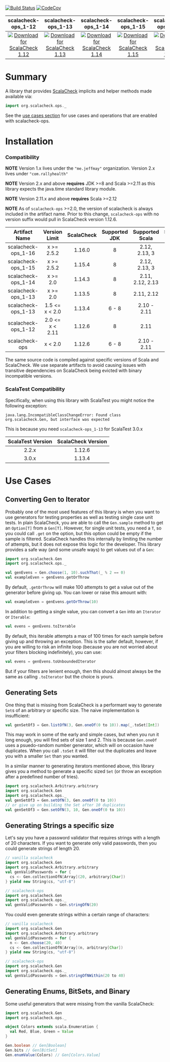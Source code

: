 [![Build Status](https://img.shields.io/travis/com/rallyhealth/scalacheck-ops)](https://app.travis-ci.com/github/rallyhealth/scalacheck-ops)
[![CodeCov](https://img.shields.io/codecov/c/github/rallyhealth/scalacheck-ops)](https://codecov.io/gh/rallyhealth/scalacheck-ops)

|                   scalacheck-ops_1-12                    |                   scalacheck-ops_1-13                    |                   scalacheck-ops_1-14                    |                   scalacheck-ops_1-15                    |                   scalacheck-ops_1-16                    |
|:--------------------------------------------------------:|:--------------------------------------------------------:|:--------------------------------------------------------:|:--------------------------------------------------------:|:--------------------------------------------------------:|
| [![Download for ScalaCheck 1.12][1_12-image]][1_12-link] | [![Download for ScalaCheck 1.13][1_13-image]][1_13-link] | [![Download for ScalaCheck 1.14][1_14-image]][1_14-link] | [![Download for ScalaCheck 1.15][1_15-image]][1_15-link] | [![Download for ScalaCheck 1.16][1_16-image]][1_16-link] |

# Summary

A library that provides [ScalaCheck](https://www.scalacheck.org/) implicits and helper
methods made available via:
```scala
import org.scalacheck.ops._
```

See the [use cases section](#use-cases) for use cases and operations that are enabled
with scalacheck-ops.

# Installation

### Compatibility

**NOTE** Version 1.x lives under the `"me.jeffmay"` organization. Version 2.x lives
under `"com.rallyhealth"`

**NOTE** Version 2.x and above **requires** JDK >=8 and Scala >=2.11 as this
library expects the java.time standard library module.

**NOTE** Version 2.11.x and above **requires** Scala >=2.12

**NOTE** As of `scalacheck-ops` >=2.0, the version of scalacheck is always
included in the artifact name. Prior to this change, `scalacheck-ops` with
no version suffix would pull in ScalaCheck version 1.12.6.

|    Artifact Name    | Version Limit  | ScalaCheck | Supported JDK |  Supported Scala   | Supported Scala.js | Supported Native |
|:-------------------:| :------------: |:----------:| :-----------: |:------------------:|:------------------:| :--------------: |
| scalacheck-ops_1-16 | x >= 2.5.2      |   1.16.0   | 8             |   2.12, 2.13, 3    |         1          | 0.4              |
| scalacheck-ops_1-15 | x >= 2.5.2      |   1.15.4   | 8             |   2.12, 2.13, 3    |         1          | 0.4              |
| scalacheck-ops_1-14 | x >= 2.0        |   1.14.3   | 8             | 2.11, 2.12, 2.13   |        N/A         | N/A              |
| scalacheck-ops_1-13 | x >= 2.0        |   1.13.5   | 8             |     2.11, 2.12     |        N/A         | N/A              |
| scalacheck-ops_1-13 | 1.5 <= x < 2.0  |   1.13.4   | 6 - 8         |    2.10 - 2.11     |        N/A         | N/A              |
| scalacheck-ops_1-12 | 2.0 <= x < 2.11 |   1.12.6   | 8             |        2.11        |        N/A         | N/A              |
|   scalacheck-ops    | x < 2.0         |   1.12.6   | 6 - 8         |    2.10 - 2.11     |        N/A         | N/A              |

The same source code is compiled against specific versions of Scala and ScalaCheck.
We use separate artifacts to avoid causing issues with transitive dependencies on
ScalaCheck being evicted with binary incompatible versions.

### ScalaTest Compatibility

Specifically, when using this library with ScalaTest you might notice the
following exception:

```
java.lang.IncompatibleClassChangeError: Found class org.scalacheck.Gen, but interface was expected
```

This is because you need `scalacheck-ops_1-13` for ScalaTest 3.0.x

| ScalaTest Version | ScalaCheck Version |
| :---------------: | :----------------: |
|             2.2.x |             1.12.6 |
|             3.0.x |             1.13.4 |

# Use Cases

## Converting Gen to Iterator

Probably one of the most used features of this library is when you want
to use generators for testing properties as well as testing single case
unit tests. In plain ScalaCheck, you are able to call the `Gen.sample`
method to get an `Option[T]` from a `Gen[T]`. However, for single unit
tests, you need a `T`, so you could call `.get` on the option, but this
option could be empty if the sample is filtered. ScalaCheck handles this
internally by limiting the number of attempts, but it does not expose
this logic for the developer. This library provides a safe way (and some
unsafe ways) to get values out of a `Gen`:

```scala
import org.scalacheck.Gen
import org.scalacheck.ops._

val genEvens = Gen.choose(1, 10).suchThat(_ % 2 == 0)
val exampleEven = genEvens.getOrThrow
```

By default, `.getOrThrow` will make 100 attempts to get a value out of
the generator before giving up. You can lower or raise this amount with:
```scala
val exampleEven = genEvens.getOrThrow(10)
```

In addition to getting a single value, you can convert a `Gen` into an
`Iterator` or `Iterable`:
```scala
val evens = genEvens.toIterable
```

By default, this iterable attempts a max of 100 times for each sample
before giving up and throwing an exception. This is the safer default,
however, if you are willing to risk an infinite loop (because you are
not worried about your filters blocking indefinitely), you can use:
```scala
val evens = genEvens.toUnboundedIterator
```

But if your filters are lenient enough, then this should almost always
be the same as calling `.toIterator` but the choice is yours.

## Generating Sets

One thing that is missing from ScalaCheck is a performant way to
generate `Set`s of an arbitrary or specific size. The naive
implementation is insufficient:
```scala
val genSetOf3 = Gen.listOfN(3, Gen.oneOf(0 to 10)).map(_.toSet[Int])
```

This may work in some of the early and simple cases, but when you run
it long enough, you will find sets of size 1 and 2. This is because
`Gen.oneOf` uses a psuedo-random number generator, which will on
occasion have duplicates. When you call `.toSet` it will filter out the
duplicates and leave you with a smaller `Set` than you wanted.

In a similar manner to generating iterators mentioned above, this
library gives you a method to generate a specific sized `Set` (or throw
an exception after a predefined number of tries).
```scala
import org.scalacheck.Arbitrary.arbitrary
import org.scalacheck.Gen
import org.scalacheck.ops._
val genSetOf3 = Gen.setOfN(3, Gen.oneOf(0 to 10))
// or give up on building the Set after 10 duplicates
val genSetOf3 = Gen.setOfN(3, 10, Gen.oneOf(0 to 10))
```

## Generating Strings a specific size

Let's say you have a password validator that requires strings with a
length of 20 characters. If you want to generate only valid passwords,
then you could generate strings of length 20.
```scala
// vanilla scalacheck
import org.scalacheck.Gen
import org.scalacheck.Arbitrary.arbitrary
val genValidPasswords = for {
  cs <- Gen.collectionOfN[Array](20, arbitrary[Char])
} yield new String(cs, "utf-8")

// scalacheck-ops
import org.scalacheck.Gen
import org.scalacheck.ops._
val genValidPasswords = Gen.stringOfN(20)
```

You could even generate strings within a certain range of characters:
```scala
// vanilla scalacheck
import org.scalacheck.Gen
import org.scalacheck.Arbitrary.arbitrary
val genValidPasswords = for {
  n <- Gen.choose(20, 40)
  cs <- Gen.collectionOfN[Array](n, arbitrary[Char])
} yield new String(cs, "utf-8")

// scalacheck-ops
import org.scalacheck.Gen
import org.scalacheck.ops._
val genValidPasswords = Gen.stringOfNWithin(20 to 40)
```

## Generating Enums, BitSets, and Binary

Some useful generators that were missing from the vanilla ScalaCheck:

```scala
import org.scalacheck.Gen
import org.scalacheck.ops._

object Colors extends scala.Enumeration {
  val Red, Blue, Green = Value
}

Gen.boolean // Gen[Boolean]
Gen.bits // Gen[BitSet]
Gen.enumValue(Colors) // Gen[Colors.Value]
```

[1_12-image]: https://maven-badges.herokuapp.com/maven-central/com.rallyhealth/scalacheck-ops_1-12_2.11/badge.svg?style=flat
[1_13-image]: https://maven-badges.herokuapp.com/maven-central/com.rallyhealth/scalacheck-ops_1-13_2.11/badge.svg?style=flat
[1_14-image]: https://maven-badges.herokuapp.com/maven-central/com.rallyhealth/scalacheck-ops_1-14_2.13/badge.svg?style=flat
[1_15-image]: https://maven-badges.herokuapp.com/maven-central/com.rallyhealth/scalacheck-ops_1-15_2.13/badge.svg?style=flat
[1_16-image]: https://maven-badges.herokuapp.com/maven-central/com.rallyhealth/scalacheck-ops_1-16_2.13/badge.svg?style=flat

[1_12-link]: https://search.maven.org/search?q=g:com.rallyhealth%20AND%20a:scalacheck-ops_1-12*
[1_13-link]: https://search.maven.org/search?q=g:com.rallyhealth%20AND%20a:scalacheck-ops_1-13*
[1_14-link]: https://search.maven.org/search?q=g:com.rallyhealth%20AND%20a:scalacheck-ops_1-14*
[1_15-link]: https://search.maven.org/search?q=g:com.rallyhealth%20AND%20a:scalacheck-ops_1-15*
[1_16-link]: https://search.maven.org/search?q=g:com.rallyhealth%20AND%20a:scalacheck-ops_1-16*
